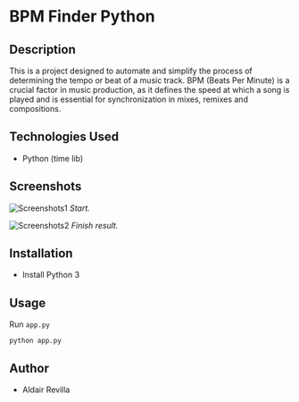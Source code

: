 # BPM Finder Python

## Description
This is a project designed to automate and simplify the process of determining the tempo or beat of a music track. BPM (Beats Per Minute) is a crucial factor in music production, as it defines the speed at which a song is played and is essential for synchronization in mixes, remixes and compositions.

## Technologies Used
- Python (time lib)

## Screenshots
![Screenshots1](https://user-images.githubusercontent.com/53498934/260199587-8bd323fb-b40b-4c6f-9ab7-8043e6ee2875.png)
*Start.*

![Screenshots2](https://user-images.githubusercontent.com/53498934/260199989-63c7738a-6af2-4510-9c28-85834f3f7085.png)
*Finish result.*

## Installation
- Install Python 3

## Usage
Run `app.py`
```shell
python app.py 
```

## Author
- Aldair Revilla
